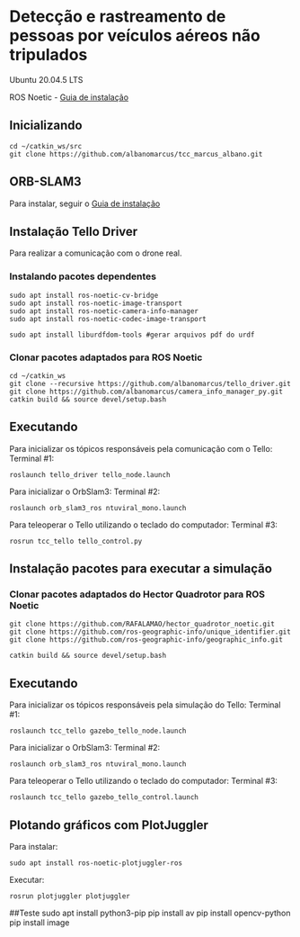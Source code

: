 # Detecção e rastreamento de pessoas por veículos aéreos não tripulados

Ubuntu 20.04.5 LTS

ROS Noetic - [Guia de instalação](https://github.com/albanomarcus/tcc_marcus_albano/blob/1f0949a211ce8cd17a3977a1c874e357e6c01436/ROS_Install.md)

## Inicializando
```
cd ~/catkin_ws/src
git clone https://github.com/albanomarcus/tcc_marcus_albano.git
```

## ORB-SLAM3
Para instalar, seguir o [Guia de instalação](https://github.com/albanomarcus/tcc_marcus_albano/blob/eee8ddd550129006369752c2910a9d61d42f0281/ORB-SLAM3_instructions.md)

## Instalação Tello Driver 
Para realizar a comunicação com o drone real.

### Instalando pacotes dependentes
```
sudo apt install ros-noetic-cv-bridge
sudo apt install ros-noetic-image-transport
sudo apt install ros-noetic-camera-info-manager
sudo apt install ros-noetic-codec-image-transport

sudo apt install liburdfdom-tools #gerar arquivos pdf do urdf
```
### Clonar pacotes adaptados para ROS Noetic
```
cd ~/catkin_ws
git clone --recursive https://github.com/albanomarcus/tello_driver.git
git clone https://github.com/albanomarcus/camera_info_manager_py.git
catkin build && source devel/setup.bash
```
## Executando
Para inicializar os tópicos responsáveis pela comunicação com o Tello: 
Terminal #1: 
```
roslaunch tello_driver tello_node.launch
```
Para inicializar o OrbSlam3:
Terminal #2:
```
roslaunch orb_slam3_ros ntuviral_mono.launch
```
Para teleoperar o Tello utilizando o teclado do computador:
Terminal #3:
```
rosrun tcc_tello tello_control.py 
```
## Instalação pacotes para executar a simulação

### Clonar pacotes adaptados do Hector Quadrotor para ROS Noetic

```
git clone https://github.com/RAFALAMAO/hector_quadrotor_noetic.git
git clone https://github.com/ros-geographic-info/unique_identifier.git
git clone https://github.com/ros-geographic-info/geographic_info.git

catkin build && source devel/setup.bash
```
## Executando
Para inicializar os tópicos responsáveis pela simulação do Tello: 
Terminal #1:
```
roslaunch tcc_tello gazebo_tello_node.launch 
```
Para inicializar o OrbSlam3:
Terminal #2:
```
roslaunch orb_slam3_ros ntuviral_mono.launch
```
Para teleoperar o Tello utilizando o teclado do computador:
Terminal #3:
```
roslaunch tcc_tello gazebo_tello_control.launch
```

## Plotando gráficos com PlotJuggler

Para instalar:
```
sudo apt install ros-noetic-plotjuggler-ros
```

Executar:
```
rosrun plotjuggler plotjuggler
```

##Teste
sudo apt install python3-pip
pip install av
pip install opencv-python
pip install image

